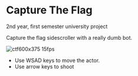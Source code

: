 # Capture The Flag
2nd year, first semester university project
<p>Capture the flag sidescroller with a really dumb bot.</p>
<img src="https://image.ibb.co/iHVTMT/ctf600x375_15fps.gif" alt="ctf600x375 15fps" border="0" />
<ul>
  <li>Use WSAD keys to move the actor.</li>
  <li>Use arrow keys to shoot</li>
</ul>
